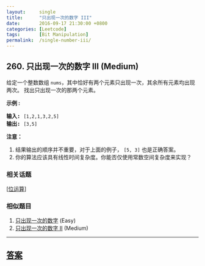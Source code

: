 ```yaml
---
layout:     single
title:      "只出现一次的数字 III"
date:       2016-09-17 21:30:00 +0800
categories: [Leetcode]
tags:       [Bit Manipulation]
permalink:  /single-number-iii/
---
```


## 260. 只出现一次的数字 III (Medium)

<p>给定一个整数数组&nbsp;<code>nums</code>，其中恰好有两个元素只出现一次，其余所有元素均出现两次。 找出只出现一次的那两个元素。</p>

<p><strong>示例 :</strong></p>

<pre><strong>输入:</strong> <code>[1,2,1,3,2,5]</code>
<strong>输出:</strong> <code>[3,5]</code></pre>

<p><strong>注意：</strong></p>

<ol>
	<li>结果输出的顺序并不重要，对于上面的例子，&nbsp;<code>[5, 3]</code>&nbsp;也是正确答案。</li>
	<li>你的算法应该具有线性时间复杂度。你能否仅使用常数空间复杂度来实现？</li>
</ol>

### 相关话题
  [[位运算](https://github.com/openset/leetcode/tree/master/tag/bit-manipulation/README.md)]

### 相似题目
  1. [只出现一次的数字](/single-number) (Easy)
  1. [只出现一次的数字 II](/single-number-ii) (Medium)

---

## [答案](https://github.com/openset/leetcode/tree/master/problems/single-number-iii)

